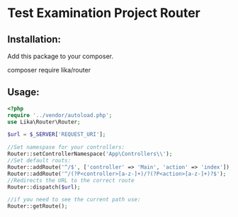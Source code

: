 # Test Examination Project Router

## Installation:
Add this package to your composer.

composer require lika/router

## Usage:
```php
<?php
require '../vendor/autoload.php';
use Lika\Router\Router;

$url = $_SERVER['REQUEST_URI'];

//Set namespase for your controllers:
Router::setControllerNamespace('App\Controllers\\');
//Set default routs:
Router::addRoute('^/$', ['controller' => 'Main', 'action' => 'index']);
Router::addRoute('^/(?P<controller>[a-z-]+)/?(?P<action>[a-z-]+)?$');
//Redirects the URL to the correct route
Router::dispatch($url);

//if you need to see the current path use:
Router::getRoute();

```